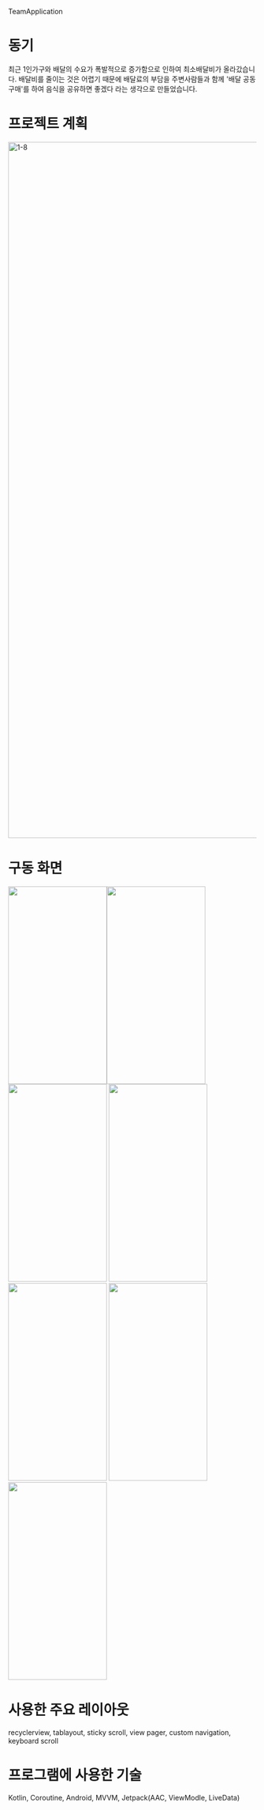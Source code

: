  TeamApplication
# 동기
최근 1인가구와 배달의 수요가 폭발적으로 증가함으로 인하여 최소배달비가 올라갔습니다. 배달비를 줄이는 것은 어렵기 때문에 배달료의 부담을 주변사람들과 함께 '배달 공동구매'를 하여 음식을 공유하면 좋겠다 라는 생각으로 만들었습니다. 

# 프로젝트 계획
<img width="1409" alt="1-8" src="https://user-images.githubusercontent.com/87812099/152740096-7a7c6a0d-8c50-4cf1-92c8-0ffaf5d28217.png">

# 구동 화면
<img src="https://user-images.githubusercontent.com/87812099/152738016-8e1dacd2-90a6-4148-b9bd-d58ee838509a.jpeg" width="200" height="400"/><img src="https://user-images.githubusercontent.com/87812099/152738050-fcb3c1dd-10c4-4c1b-80c7-3a65471d3aea.jpeg" width="200" height="400"/>
<img src="https://user-images.githubusercontent.com/87812099/152738063-591970e0-8470-4a76-8d04-dd2316a7c0c0.jpeg" width="200" height="400"/>
<img src="https://user-images.githubusercontent.com/87812099/152738064-11a502ea-21a4-41f3-ab82-28a42bdef87b.jpeg" width="200" height="400"/>
<img src="https://user-images.githubusercontent.com/87812099/152738066-9ff8f14c-f01f-4882-8980-0f493b6d3dce.jpeg" width="200" height="400"/>
<img src="https://user-images.githubusercontent.com/87812099/152742288-96c95469-0958-4c79-be1a-ac77af8259e2.jpeg" width="200" height="400"/>
<img src="https://user-images.githubusercontent.com/87812099/152738068-4f041e61-2a72-4633-8338-a2ece6d8f31d.jpeg" width="200" height="400"/>

# 사용한 주요 레이아웃
recyclerview, tablayout, sticky scroll, view pager, custom navigation, keyboard scroll 

# 프로그램에 사용한 기술
Kotlin, Coroutine, Android, MVVM, Jetpack(AAC, ViewModle, LiveData) 
